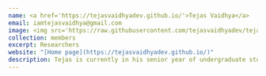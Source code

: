 ```yaml
---
name: <a href='https://tejasvaidhyadev.github.io/'>Tejas Vaidhya</a>
email: iamtejasvaidhya@gmail.com
image: <img src='https://raw.githubusercontent.com/tejasvaidhyadev/tejasvaidhyadev.github.io/master/_images/tejas.jpg' width="150px" style="float:left; margin:0px 10px 0px 0px;">
collection: members
excerpt: Researchers
website: "[Home page](https://tejasvaidhyadev.github.io/)"
description: Tejas is currently in his senior year of undergraduate studies at Indian Institute of Technology, Kharagpur.The goal of his research is to develop technologies and agents that can perceive their environment, reason about it, and communicate their understanding via natural language!
---
```


